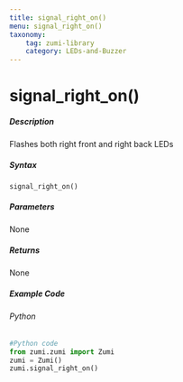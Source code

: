 ```yaml
---
title: signal_right_on()
menu: signal_right_on()
taxonomy:
    tag: zumi-library
    category: LEDs-and-Buzzer
---
```


# signal_right_on()

##### Description
Flashes both right front and right back LEDs

##### Syntax
```signal_right_on()```<br />

##### Parameters
None

##### Returns
None

##### Example Code
###### Python
```python
#Python code
from zumi.zumi import Zumi 
zumi = Zumi()
zumi.signal_right_on()
```